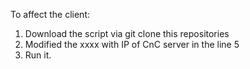 To affect the client:
1. Download the script via git clone this repositories
2. Modified the xxxx with IP of CnC server in the line 5 
3. Run it.
